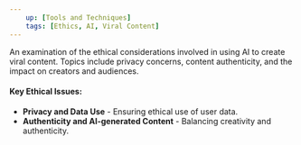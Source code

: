 ```yaml
---
    up: [Tools and Techniques]
    tags: [Ethics, AI, Viral Content]
---
```

An examination of the ethical considerations involved in using AI to create viral content. Topics include privacy concerns, content authenticity, and the impact on creators and audiences.

#### Key Ethical Issues:
- **Privacy and Data Use** - Ensuring ethical use of user data.
- **Authenticity and AI-generated Content** - Balancing creativity and authenticity.